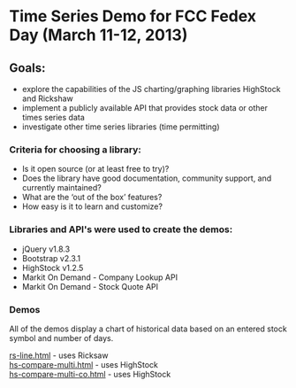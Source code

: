 Time Series Demo for FCC Fedex Day (March 11-12, 2013)
=======

<h2>Goals:</h2>

- explore the capabilities of the JS charting/graphing libraries HighStock and Rickshaw
- implement a publicly available API that provides stock data or other times series data
- investigate other time series libraries (time permitting)


<h3>Criteria for choosing a library:</h3>

- Is it open source (or at least free to try)?
- Does the library have good documentation, community support, and currently maintained?
- What are the ‘out of the box’ features?
- How easy is it to learn and customize?


<h3>Libraries and API's were used to create the demos:</h3>

- jQuery v1.8.3
- Bootstrap v2.3.1
- HighStock v1.2.5 
- Markit On Demand - Company Lookup API
- Markit On Demand - Stock Quote API

<h3>Demos</h3>
All of the demos display a chart of historical data based on an entered stock symbol and number of days.

<a href="http://vizui.github.io/ts-demo/rs-line.html">rs-line.html</a> - uses Ricksaw<br>
<a href="http://vizui.github.io/ts-demo/hs-compare-multi.html">hs-compare-multi.html</a> - uses HighStock<br>
<a href="http://vizui.github.io/ts-demo/hs-compare-multi-co.html">hs-compare-multi-co.html</a> - uses HighStock
